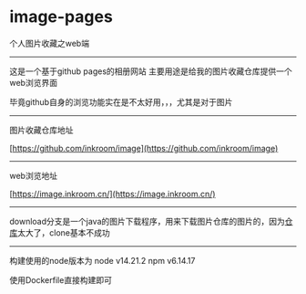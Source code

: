# image-pages
个人图片收藏之web端

---
这是一个基于github pages的相册网站
主要用途是给我的图片收藏仓库提供一个web浏览界面

毕竟github自身的浏览功能实在是不太好用，，，尤其是对于图片


--- 
图片收藏仓库地址

[https://github.com/inkroom/image](https://github.com/inkroom/image)

--- 
web浏览地址

[https://image.inkroom.cn/](https://image.inkroom.cn/)


---


download分支是一个java的图片下载程序，用来下载图片仓库的图片的，因为[仓库](https://github.com/inkroom/image)太大了，clone基本不成功


---

构建使用的node版本为 node v14.21.2 npm v6.14.17

使用Dockerfile直接构建即可
